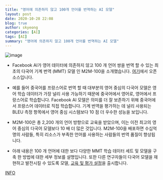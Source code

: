 ```yaml
---
title: "영어에 의존하지 않고 100개 언어를 번역하는 AI 모델"
layout: post
date: 2020-10-28 22:08
blog: true
author: skyeong
categories: [AI]
tags: [AI]
summary: "영어에 의존하지 않고 100개 언어를 번역하는 AI 모델"
---
```


![image](https://about.fb.com/wp-content/uploads/2024/10/NRP-Machine_Translation_Milestone_banner.jpg?w=1920)

- Facebook AI가 영어 데이터에 의존하지 않고 100 개 언어 쌍을 번역 할 수 있는 최초의 다국어 기계 번역 (MMT) 모델 인 M2M-100을 소개했습니다. [여기](https://github.com/pytorch/fairseq/tree/master/examples/m2m_100)에서 오픈 소스입니다.

- 예를 들어 중국어를 프랑스어로 번역 할 때 대부분의 영어 중심의 다국어 모델은 영어 학습 데이터가 가장 널리 사용 가능하기 때문에 중국어에서 영어로, 영어에서 프랑스어로 학습합니다. Facebook AI 모델은 의미를 더 잘 보존하기 위해 중국어에서 프랑스어 데이터로 직접 학습합니다. 기계 번역을 평가하는 데 널리 사용되는 BLEU 측정 항목에서 영어 중심 시스템보다 10 점 더 우수한 성능을 보입니다.

- M2M-100은 총 2,200 개의 언어 방향으로 교육을 받았으며, 이는 이전 최고의 영어 중심의 다국어 모델보다 10 배 더 많은 것입니다. M2M-100을 배포하면 수십억 명의 사람들, 특히 리소스가 부족한 언어를 사용하는 사람들의 번역 품질이 향상됩니다.

- 아래 내용은 100 개 언어에 대한 보다 다양한 MMT 학습 데이터 세트 및 모델을 구축 한 방법에 대한 세부 정보를 설명입니다. 또한 다른 연구자들이 다국어 모델을 재현하고 발전시킬 수 있도록 모델, [교육 및 평가 설정](https://github.com/pytorch/fairseq/tree/master/examples/)을 출시합니다.




[INFO](https://about.fb.com/news/2020/10/first-multilingual-machine-translation-model/)



